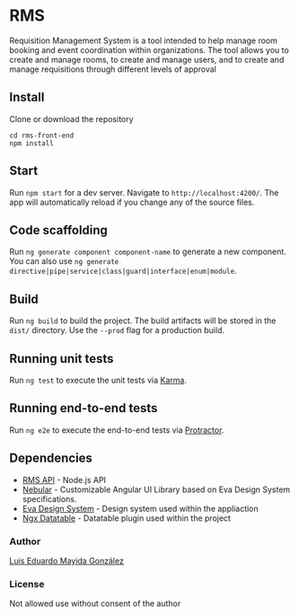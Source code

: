 # RMS
Requisition Management System is a tool intended to help manage room booking and event coordination within organizations. 
The tool allows you to create and manage rooms, to create and manage users, and to create and manage requisitions through different levels of approval

## Install
Clone or download the repository
```
cd rms-front-end
npm install
```

## Start

Run `npm start` for a dev server. Navigate to `http://localhost:4200/`. The app will automatically reload if you change any of the source files.

## Code scaffolding

Run `ng generate component component-name` to generate a new component. You can also use `ng generate directive|pipe|service|class|guard|interface|enum|module`.

## Build

Run `ng build` to build the project. The build artifacts will be stored in the `dist/` directory. Use the `--prod` flag for a production build.

## Running unit tests

Run `ng test` to execute the unit tests via [Karma](https://karma-runner.github.io).

## Running end-to-end tests

Run `ng e2e` to execute the end-to-end tests via [Protractor](http://www.protractortest.org/).

## Dependencies 
* [RMS API](https://github.com/lalomayida/RMS_REST_API) - Node.js API 
* [Nebular](https://akveo.github.io/nebular/docs/getting-started/what-is-nebular#what-is-nebular) -  Customizable Angular UI Library based on Eva Design System specifications. 
* [Eva Design System](https://eva.design/) - Design system used within the appliaction
* [Ngx Datatable](https://swimlane.github.io/ngx-datatable/) - Datatable plugin used within the project 

### Author
[Luis Eduardo Mayida González](https://github.com/lalomayida)

### License
Not allowed use without consent of the author
